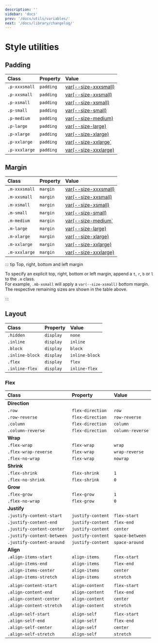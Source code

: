 ```yaml
---
description: ''
sidebar: 'docs'
prev: '/docs/utils/variables/'
next: '/docs/library/changelog/'
---
```


# Style utilities

## Padding

| Class         | Property  | Value                                  |
| :------------ | :-------- | :------------------------------------- |
| `.p-xxxsmall` | `padding` | [var(--size-xxxsmall)](variables#size) |
| `.p-xxsmall`  | `padding` | [var(--size-xxsmall)](variables#size)  |
| `.p-xsmall`   | `padding` | [var(--size-xsmall)](variables#size)   |
| `.p-small`    | `padding` | [var(--size-small)](variables#size)    |
| `.p-medium`   | `padding` | [var(--size-medium)](variables#size)   |
| `.p-large`    | `padding` | [var(--size-large)](variables#size)    |
| `.p-xlarge`   | `padding` | [var(--size-xlarge)](variables#size)   |
| `.p-xxlarge`  | `padding` | [var(--size-xxlarge`](variables#size)  |
| `.p-xxxlarge` | `padding` | [var(--size-xxxlarge)](variables#size) |

## Margin

| Class         | Property | Value                                  |
| :------------ | :------- | :------------------------------------- |
| `.m-xxxsmall` | `margin` | [var(--size-xxxsmall)](variables#size) |
| `.m-xxsmall`  | `margin` | [var(--size-xxsmall)](variables#size)  |
| `.m-xsmall`   | `margin` | [var(--size-xsmall)](variables#size)   |
| `.m-small`    | `margin` | [var(--size-small)](variables#size)    |
| `.m-medium`   | `margin` | [var(--size-medium`](variables#size)   |
| `.m-large`    | `margin` | [var(--size-large)](variables#size)    |
| `.m-xlarge`   | `margin` | [var(--size-xlarge)](variables#size)   |
| `.m-xxlarge`  | `margin` | [var(--size-xxlarge)](variables#size)  |
| `.m-xxxlarge` | `margin` | [var(--size-xxxlarge)](variables#size) |

::: tip Top, right, bottom and left margin

To specify an explicit top, right, bottom or left margin, append a `t`, `r`, `b` or `l` to
the `.m` class.<br/>For example, `.mb-xsmall` will apply a `var(--size-xsmall)` bottom margin. The respective remaining sizes are shown in the table above.

:::

## Layout

| Class           | Property  | Value          |
| :-------------- | :-------- | :------------- |
| `.hidden`       | `display` | `none`         |
| `.inline`       | `display` | `inline`       |
| `.block`        | `display` | `block`        |
| `.inline-block` | `display` | `inline-block` |
| `.flex`         | `display` | `flex`         |
| `.inline-flex`  | `display` | `inline-flex`  |

### Flex

| Class                      | Property          | Value            |
| :------------------------- | :---------------- | :--------------- |
| **Direction**              |                   |                  |
| `.row`                     | `flex-direction`  | `row`            |
| `.row-reverse`             | `flex-direction`  | `row-reverse`    |
| `.column`                  | `flex-direction`  | `column`         |
| `.column-reverse`          | `flex-direction`  | `column-reverse` |
| **Wrap**                   |                   |                  |
| `.flex-wrap`               | `flex-wrap`       | `wrap`           |
| `.flex-wrap-reverse`       | `flex-wrap`       | `wrap-reverse`   |
| `.flex-no-wrap`            | `flex-wrap`       | `nowrap`         |
| **Shrink**                 |                   |                  |
| `.flex-shrink`             | `flex-shrink`     | `1`              |
| `.flex-no-shrink`          | `flex-shrink`     | `0`              |
| **Grow**                   |                   |                  |
| `.flex-grow`               | `flex-grow`       | `1`              |
| `.flex-no-wrap`            | `flex-grow`       | `0`              |
| **Justify**                |                   |                  |
| `.justify-content-start`   | `justify-content` | `flex-start`     |
| `.justify-content-end`     | `justify-content` | `flex-end`       |
| `.justify-content-center`  | `justify-content` | `center`         |
| `.justify-content-between` | `justify-content` | `space-between`  |
| `.justify-content-around`  | `justify-content` | `space-around`   |
| **Align**                  |                   |                  |
| `.align-items-start`       | `align-items`     | `flex-start`     |
| `.align-items-end`         | `align-items`     | `flex-end`       |
| `.align-items-center`      | `align-items`     | `center`         |
| `.align-items-stretch`     | `align-items`     | `stretch`        |
|                            |                   |                  |
| `.align-content-start`     | `align-content`   | `flex-start`     |
| `.align-content-end`       | `align-content`   | `flex-end`       |
| `.align-content-center`    | `align-content`   | `center`         |
| `.align-content-stretch`   | `align-content`   | `stretch`        |
|                            |                   |                  |
| `.align-self-start`        | `align-self`      | `flex-start`     |
| `.align-self-end`          | `align-self`      | `flex-end`       |
| `.align-self-center`       | `align-self`      | `center`         |
| `.align-self-stretch`      | `align-self`      | `stretch`        |
